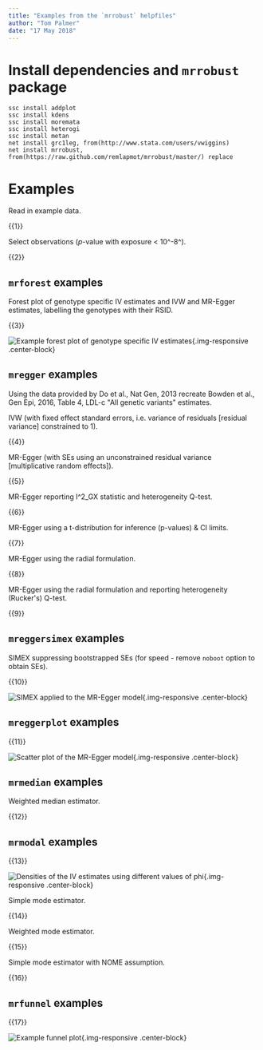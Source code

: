 ```yaml
---
title: "Examples from the `mrrobust` helpfiles"
author: "Tom Palmer"
date: "17 May 2018"
---
```


# Install dependencies and `mrrobust` package
```
ssc install addplot
ssc install kdens
ssc install moremata
ssc install heterogi
ssc install metan
net install grc1leg, from(http://www.stata.com/users/vwiggins)
net install mrrobust, from(https://raw.github.com/remlapmot/mrrobust/master/) replace
```
    
# Examples

Read in example data.

{{1}}


Select observations (*p*-value with exposure < 10^-8^).

{{2}}



## `mrforest` examples
Forest plot of genotype specific IV estimates and IVW and MR-Egger estimates, 
labelling the genotypes with their RSID.

{{3}}

![Example forest plot of genotype specific IV estimates](mrforest.svg){.img-responsive .center-block}


## `mregger` examples
Using the data provided by Do et al., Nat Gen, 2013 recreate Bowden et al., 
Gen Epi, 2016, Table 4, LDL-c "All genetic variants" estimates.

IVW (with fixed effect standard errors, i.e. variance of residuals 
[residual variance] constrained to 1).

{{4}}


MR-Egger (with SEs using an unconstrained residual variance 
[multiplicative random effects]).

{{5}}


MR-Egger reporting I^2_GX statistic and heterogeneity Q-test.

{{6}}


MR-Egger using a t-distribution for inference (p-values) & CI limits.

{{7}}


MR-Egger using the radial formulation.

{{8}}


MR-Egger using the radial formulation and reporting heterogeneity (Rucker's) Q-test.

{{9}}



## `mreggersimex` examples
SIMEX suppressing bootstrapped SEs (for speed - remove `noboot` option to obtain 
SEs).

{{10}}

![SIMEX applied to the MR-Egger model](mreggersimex-plot.svg){.img-responsive .center-block}


## `mreggerplot` examples

{{11}}

![Scatter plot of the MR-Egger model](mreggerplot.svg){.img-responsive .center-block}


## `mrmedian` examples
Weighted median estimator.

{{12}}



## `mrmodal` examples

{{13}}

![Densities of the IV estimates using different values of phi](mrmodalplot.svg){.img-responsive .center-block}

Simple mode estimator.

{{14}}


Weighted mode estimator.

{{15}}


Simple mode estimator with NOME assumption.

{{16}}



## `mrfunnel` examples

{{17}}

![Example funnel plot](mrfunnel.svg){.img-responsive .center-block}

